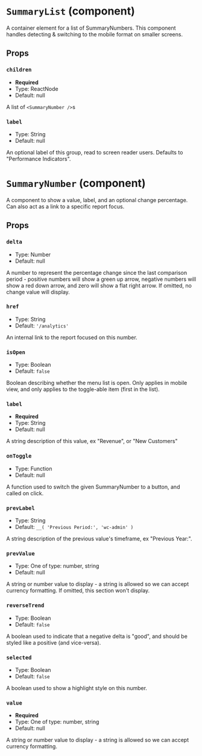 `SummaryList` (component)
=========================

A container element for a list of SummaryNumbers. This component handles detecting & switching to
the mobile format on smaller screens.



Props
-----

### `children`

- **Required**
- Type: ReactNode
- Default: null

A list of `<SummaryNumber />`s

### `label`

- Type: String
- Default: null

An optional label of this group, read to screen reader users. Defaults to "Performance Indicators".

`SummaryNumber` (component)
===========================

A component to show a value, label, and an optional change percentage. Can also act as a link to a specific report focus.



Props
-----

### `delta`

- Type: Number
- Default: null

A number to represent the percentage change since the last comparison period - positive numbers will show
a green up arrow, negative numbers will show a red down arrow, and zero will show a flat right arrow.
If omitted, no change value will display.

### `href`

- Type: String
- Default: `'/analytics'`

An internal link to the report focused on this number.

### `isOpen`

- Type: Boolean
- Default: `false`

Boolean describing whether the menu list is open. Only applies in mobile view,
and only applies to the toggle-able item (first in the list).

### `label`

- **Required**
- Type: String
- Default: null

A string description of this value, ex "Revenue", or "New Customers"

### `onToggle`

- Type: Function
- Default: null

A function used to switch the given SummaryNumber to a button, and called on click.

### `prevLabel`

- Type: String
- Default: `__( 'Previous Period:', 'wc-admin' )`

A string description of the previous value's timeframe, ex "Previous Year:".

### `prevValue`

- Type: One of type: number, string
- Default: null

A string or number value to display - a string is allowed so we can accept currency formatting.
If omitted, this section won't display.

### `reverseTrend`

- Type: Boolean
- Default: `false`

A boolean used to indicate that a negative delta is "good", and should be styled like a positive (and vice-versa).

### `selected`

- Type: Boolean
- Default: `false`

A boolean used to show a highlight style on this number.

### `value`

- **Required**
- Type: One of type: number, string
- Default: null

A string or number value to display - a string is allowed so we can accept currency formatting.

